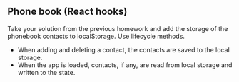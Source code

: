 ## Phone book (React hooks)

Take your solution from the previous homework and add the storage of the
phonebook contacts to localStorage. Use lifecycle methods.

- When adding and deleting a contact, the contacts are saved to the local
  storage.
- When the app is loaded, contacts, if any, are read from local storage and
  written to the state.
